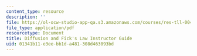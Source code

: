 ```yaml
---
content_type: resource
description: ''
file: https://ol-ocw-studio-app-qa.s3.amazonaws.com/courses/res-tll-004-stem-concept-videos-fall-2013/01341b11e3eebb1da481308d463093bd_MITRES_TLL-004F13_D_F_IG.pdf
file_type: application/pdf
resourcetype: Document
title: Diffusion and Fick's Law Instructor Guide
uid: 01341b11-e3ee-bb1d-a481-308d463093bd
---
```

